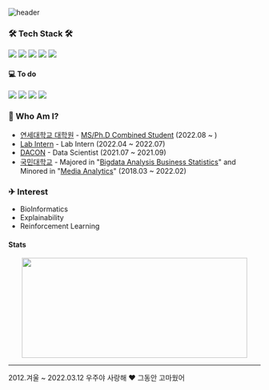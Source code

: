 ![header](https://capsule-render.vercel.app/api?type=Cylinder&color=timeGradient&height=200&section=header&text=Jay%20Hong&fontSize=90&animation=fadeIn)

### 🛠 Tech Stack 🛠

<a href="https://hits.seeyoufarm.com"><img src="https://hits.seeyoufarm.com/api/count/incr/badge.svg?url=https%3A%2F%2Fgithub.com%2FJayHong99&count_bg=%2379C83D&title_bg=%23555555&icon=&icon_color=%23E7E7E7&title=hits&edge_flat=false"/></a>
<img src="https://img.shields.io/badge/Python-3766AB?style=flat-square&logo=Python&logoColor=white"/></a>
<img src="https://img.shields.io/badge/PyTorch-EE4C2C?style=flat-square&logo=PyTorch&logoColor=white"/></a>
<img src="https://img.shields.io/badge/Tensorflow-FF6F00?style=flat-square&logo=TensorFlow&logoColor=white"/></a>
<img src="https://img.shields.io/badge/MySQL-4479A1?style=flat-square&logo=MySQL&logoColor=white"/></a>

#### 💻 To do
<img src="https://img.shields.io/badge/Linux-FCC624?style=flat-square&logo=Linux&logoColor=white"/></a>
<img src="https://img.shields.io/badge/Docker-2496ED?style=flat-square&logo=Docker&logoColor=white"/></a>
<img src="https://img.shields.io/badge/Kubernetes-326CE5?style=flat-square&logo=Kubernetes&logoColor=white"/></a>
<img src="https://img.shields.io/badge/C++-00599C?style=flat-square&logo=C++&logoColor=white"/></a>


### 🧐 Who Am I?
- [연세대학교 대학원](https://graduate.yonsei.ac.kr/) - [MS/Ph.D Combined Student](https://medicine.yonsei.ac.kr/medicine/education/graduate/systems-informatics.do) (2022.08 ~ )
- [Lab Intern](https://www.dhlab.org/) - Lab Intern (2022.04 ~ 2022.07)
- [DACON](https://www.dacon.io) - Data Scientist (2021.07 ~ 2021.09)
- [국민대학교](https://www.kookmin.ac.kr) - Majored in "[Bigdata Analysis Business Statistics](https://biz.kookmin.ac.kr/undergraduate/business/big?tab=1)" and Minored in "[Media Analytics](https://hat.kookmin.ac.kr/link/analytics)" (2018.03 ~ 2022.02)

### ✈ Interest
- BioInformatics
- Explainability
- Reinforcement Learning


#### Stats
 <p align="center">
   <img src='https://github-readme-stats.vercel.app/api?username=JayHong99&show_icons=true&theme=radical' height='200' width='450'>
</p>

---
2012.겨울 ~ 2022.03.12 우주야 사랑해 ❤️ 그동안 고마웠어
